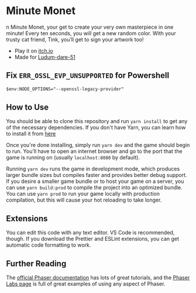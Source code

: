 # Minute Monet
n Minute Monet, your get to create your very own masterpiece in one minute! Every ten seconds, you will get a new random color. With your trusty cat friend, Tink, you’ll get to sign your artwork too! 
* Play it on [itch.io](https://notoriouseng.itch.io/minute-monet)
* Made for [Ludum-dare-51](https://ldjam.com/events/ludum-dare/51/minute-monet)

## Fix `ERR_OSSL_EVP_UNSUPPORTED` for Powershell
```ps
$env:NODE_OPTIONS="--openssl-legacy-provider"
```

## How to Use

You should be able to clone this repository and run `yarn install` to get any of the necessary dependencies. If you don't have Yarn, you can learn how to install it from [here](https://classic.yarnpkg.com/lang/en/docs/install)

Once you're done installing, simply run `yarn dev` and the game should begin to run. You'll have to open an internet browser and go to the port that the game is running on (usually `localhost:8080` by default).

Running `yarn dev` runs the game in development mode, which produces larger bundle sizes but compiles faster and provides better debug support. If you desire a smaller game bundle or to host your game on a server, you can use `yarn build:prod` to compile the project into an optimized bundle. You can use `yarn prod` to run your game locally with production compilation, but this will cause your hot reloading to take longer.

## Extensions

You can edit this code with any text editor. VS Code is recommended, though. If you download the Prettier and ESLint extensions, you can get automatic code formatting to work.

## Further Reading

The [official Phaser documentation](https://phaser.io/learn) has lots of great tutorials, and the [Phaser Labs page](https://labs.phaser.io/) is full of great examples of using any aspect of Phaser.
